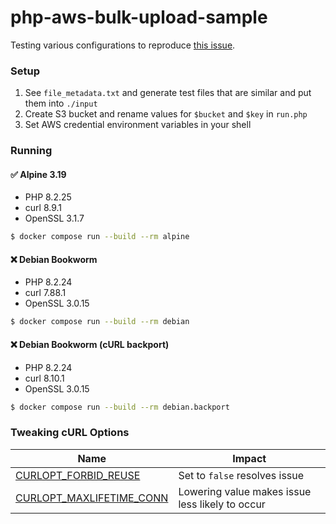 # php-aws-bulk-upload-sample

Testing various configurations to reproduce [this issue](https://github.com/aws/aws-sdk-php/issues/2992#issuecomment-2471735696).

### Setup

1. See `file_metadata.txt` and generate test files that are similar and put them into `./input`
2. Create S3 bucket and rename values for `$bucket` and `$key` in `run.php`
2. Set AWS credential environment variables in your shell

### Running

#### :white_check_mark: Alpine 3.19
  * PHP 8.2.25
  * curl 8.9.1 
  * OpenSSL 3.1.7

```sh
$ docker compose run --build --rm alpine
```

#### :x: Debian Bookworm
  * PHP 8.2.24
  * curl 7.88.1 
  * OpenSSL 3.0.15

```sh
$ docker compose run --build --rm debian
```

#### :x: Debian Bookworm (cURL backport)
  * PHP 8.2.24
  * curl 8.10.1 
  * OpenSSL 3.0.15

```sh
$ docker compose run --build --rm debian.backport
```

### Tweaking cURL Options

| Name  | Impact |
| ------------- | ------------- |
| [CURLOPT_FORBID_REUSE](https://curl.se/libcurl/c/CURLOPT_FORBID_REUSE.html)  | Set to `false` resolves issue  |
| [CURLOPT_MAXLIFETIME_CONN](https://curl.se/libcurl/c/CURLOPT_MAXLIFETIME_CONN.html)  | Lowering value makes issue less likely to occur  |